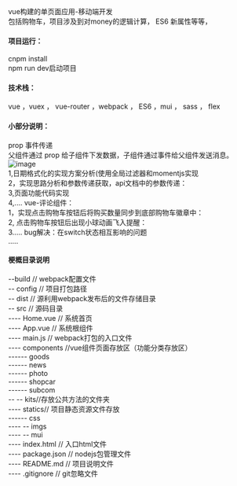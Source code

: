 vue构建的单页面应用-移动端开发<br/>
包括购物车，项目涉及到对money的逻辑计算， ES6 新属性等等，<br/>
#### 项目运行：
cnpm install<br/>
npm run dev启动项目<br/>
#### 技术栈：
vue ，vuex ， vue-router ，webpack ， ES6 ，mui ， sass ， flex <br/>
#### 小部分说明：
prop 事件传递<br/>
父组件通过 prop 给子组件下发数据，子组件通过事件给父组件发送消息。<br/>
![image](https://raw.githubusercontent.com/wiki/Amyidol/vueProject/prop.png) <br/>
1,日期格式化的实现方案分析(使用全局过滤器和momentjs实现<br/>
2，实现思路分析和参数传递获取，api文档中的参数传递：<br/>
3,页面功能代码实现<br/>
4,....
vue-评论组件：<br/>
1，实现点击购物车按钮后将购买数量同步到底部购物车徽章中：<br/>
2, 点击购物车按钮后出现小球动画飞入提醒：<br/>
3.....
bug解决：在switch状态相互影响的问题<br/>
.....<br/>

#### 梗概目录说明<br/>
--build  // webpack配置文件<br/>
-- config // 项目打包路径<br/>
-- dist // 源利用webpack发布后的文件存储目录<br/>
-- src // 源码目录<br/>
---- Home.vue // 系统首页<br/>
---- App.vue // 系统根组件<br/>
---- main.js // webpack打包的入口文件<br/>
---- components //vue组件页面存放区（功能分类存放区）<br/>
------ goods <br/>
------ news <br/>
------ photo <br/>
------ shopcar<br/>
------ subcom<br/>
-- -- kits//存放公共方法的文件夹<br/>
---- statics// 项目静态资源文件存放<br/>
------ css <br/>
---- -- imgs <br/>
---- -- mui <br/>
---- index.html // 入口html文件<br/>
---- package.json // nodejs包管理文件<br/>
---- README.md // 项目说明文件<br/>
---- .gitignore // git忽略文件<br/>

